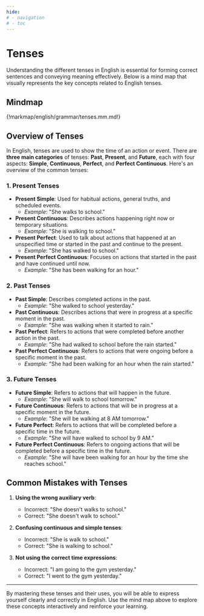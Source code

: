 ```yaml
---
hide:
# - navigation
# - toc
---
```


# Tenses

Understanding the different tenses in English is essential for forming correct sentences and conveying meaning effectively. Below is a mind map that visually represents the key concepts related to English tenses.

## Mindmap

{!markmap/english/grammar/tenses.mm.md!}

## Overview of Tenses

In English, tenses are used to show the time of an action or event. There are **three main categories** of tenses: **Past**, **Present**, and **Future**, each with four aspects: **Simple**, **Continuous**, **Perfect**, and **Perfect Continuous**. Here's an overview of the common tenses:

### 1. **Present Tenses**

- **Present Simple**: Used for habitual actions, general truths, and scheduled events.
  - _Example_: "She walks to school."
- **Present Continuous**: Describes actions happening right now or temporary situations.
  - _Example_: "She is walking to school."
- **Present Perfect**: Used to talk about actions that happened at an unspecified time or started in the past and continue to the present.
  - _Example_: "She has walked to school."
- **Present Perfect Continuous**: Focuses on actions that started in the past and have continued until now.
  - _Example_: "She has been walking for an hour."

### 2. **Past Tenses**

- **Past Simple**: Describes completed actions in the past.
  - _Example_: "She walked to school yesterday."
- **Past Continuous**: Describes actions that were in progress at a specific moment in the past.
  - _Example_: "She was walking when it started to rain."
- **Past Perfect**: Refers to actions that were completed before another action in the past.
  - _Example_: "She had walked to school before the rain started."
- **Past Perfect Continuous**: Refers to actions that were ongoing before a specific moment in the past.
  - _Example_: "She had been walking for an hour when the rain started."

### 3. **Future Tenses**

- **Future Simple**: Refers to actions that will happen in the future.
  - _Example_: "She will walk to school tomorrow."
- **Future Continuous**: Refers to actions that will be in progress at a specific moment in the future.
  - _Example_: "She will be walking at 8 AM tomorrow."
- **Future Perfect**: Refers to actions that will be completed before a specific time in the future.
  - _Example_: "She will have walked to school by 9 AM."
- **Future Perfect Continuous**: Refers to ongoing actions that will be completed before a specific time in the future.
  - _Example_: "She will have been walking for an hour by the time she reaches school."

## Common Mistakes with Tenses

1. **Using the wrong auxiliary verb**:

   - Incorrect: "She doesn't walks to school."
   - Correct: "She doesn't walk to school."

2. **Confusing continuous and simple tenses**:

   - Incorrect: "She is walk to school."
   - Correct: "She is walking to school."

3. **Not using the correct time expressions**:
   - Incorrect: "I am going to the gym yesterday."
   - Correct: "I went to the gym yesterday."

---

By mastering these tenses and their uses, you will be able to express yourself clearly and correctly in English. Use the mind map above to explore these concepts interactively and reinforce your learning.
